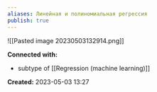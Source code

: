 ```yaml
---
aliases: Линейная и полиномиальная регрессия
publish: true
---
```



![[Pasted image 20230503132914.png]]






**Connected with:**
- subtype of [[Regression (machine learning)]]



**Created:** 2023-05-03 13:27